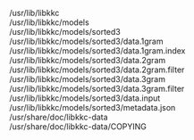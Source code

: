 /usr/lib/libkkc  
/usr/lib/libkkc/models  
/usr/lib/libkkc/models/sorted3  
/usr/lib/libkkc/models/sorted3/data.1gram  
/usr/lib/libkkc/models/sorted3/data.1gram.index  
/usr/lib/libkkc/models/sorted3/data.2gram  
/usr/lib/libkkc/models/sorted3/data.2gram.filter  
/usr/lib/libkkc/models/sorted3/data.3gram  
/usr/lib/libkkc/models/sorted3/data.3gram.filter  
/usr/lib/libkkc/models/sorted3/data.input  
/usr/lib/libkkc/models/sorted3/metadata.json  
/usr/share/doc/libkkc-data  
/usr/share/doc/libkkc-data/COPYING  
